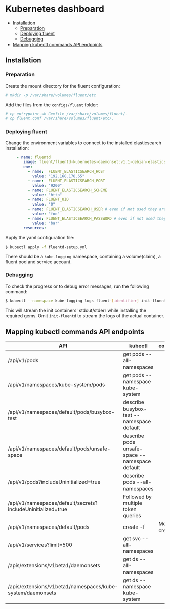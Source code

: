 # Kubernetes dashboard

<!-- vim-markdown-toc GFM -->

* [Installation](#installation)
    * [Preparation](#preparation)
    * [Deploying fluent](#deploying-fluent)
    * [Debugging](#debugging)
* [Mapping kubectl commands API endpoints](#mapping-kubectl-commands-api-endpoints)

<!-- vim-markdown-toc -->

## Installation

### Preparation

Create the mount directory for the fluent configuration:

```bash
# mkdir -p /var/share/volumes/fluent/etc
```

Add the files from the `configs/fluent` folder:

```bash
# cp entrypoint.sh Gemfile /var/share/volumes/fluent/.
# cp fluent.conf /var/share/volumes/fluent/etc/.
```

### Deploying fluent

Change the environment variables to connect to the installed elasticsearch installation:

```yaml
     - name: fluentd
        image: fluent/fluentd-kubernetes-daemonset:v1.1-debian-elasticsearch
        env:
          - name:  FLUENT_ELASTICSEARCH_HOST
            value: "192.168.178.65"
          - name:  FLUENT_ELASTICSEARCH_PORT
            value: "9200"
          - name: FLUENT_ELASTICSEARCH_SCHEME
            value: "http"
          - name: FLUENT_UID
            value: "0"
          - name: FLUENT_ELASTICSEARCH_USER # even if not used they are necessary
            value: "foo"
          - name: FLUENT_ELASTICSEARCH_PASSWORD # even if not used they are necessary
            value: "bar"
        resources:
```

Apply the yaml configuration file:

```bash
$ kubectl apply -f fluentd-setup.yml
```

There should be a `kube-logging` namespace, containing a volume(claim), a fluent pod and service account.

### Debugging 

To check the progress or to debug error messages, run the following command:

```bash
$ kubectl --namespace kube-logging logs fluent-[identifier] init-fluentd -f
```

This will stream the init containers' stdout/stderr while installing the required gems.
Omit `init-fluentd` to stream the logs of the actual container.


## Mapping kubectl commands API endpoints

|API|kubectl|comment|
|---|-------|-------|
|/api/v1/pods|get pods --all-namespaces||
|/api/v1/namespaces/kube-system/pods|get pods --namespace kube-system||
|/api/v1/namespaces/default/pods/busybox-test|describe busybox-test --namespace default||
|/api/v1/namespaces/default/pods/unsafe-space|describe pods unsafe-space --namespace default||
|/api/v1/pods?includeUninitialized=true|describe pods --all-namespaces||
|/api/v1/namespaces/default/secrets?includeUninitialized=true| Followed by multiple token queries|
|/api/v1/namespaces/default/pods|create -f <pod>| Method create|
|/api/v1/services?limit=500|get svc --all-namespaces||
|/apis/extensions/v1beta1/daemonsets |get ds --all-namespaces||
|/apis/extensions/v1beta1/namespaces/kube-system/daemonsets|get ds --namespace kube-system||

